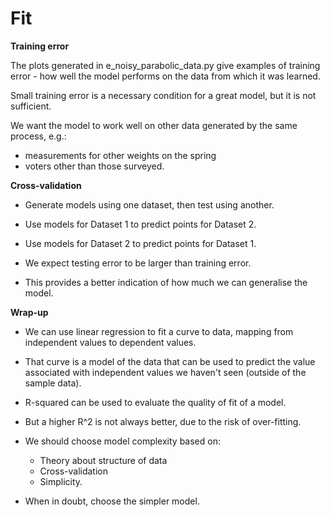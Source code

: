 # Fit

**Training error**

The plots generated in e_noisy_parabolic_data.py give examples of training error - how well the model performs on the data from which it was learned.

Small training error is a necessary condition for a great model, but it is not sufficient.

We want the model to work well on other data generated by the same process, e.g.:

- measurements for other weights on the spring
- voters other than those surveyed.

**Cross-validation**

- Generate models using one dataset, then test using another.

- Use models for Dataset 1 to predict points for Dataset 2.
- Use models for Dataset 2 to predict points for Dataset 1.

- We expect testing error to be larger than training error.

- This provides a better indication of how much we can generalise the model.

**Wrap-up**

- We can use linear regression to fit a curve to data, mapping from independent values to dependent values.

- That curve is a model of the data that can be used to predict the value associated with independent values we haven't seen (outside of the sample data).

- R-squared can be used to evaluate the quality of fit of a model.
- But a higher R^2 is not always better, due to the risk of over-fitting.

- We should choose model complexity based on:

  - Theory about structure of data
  - Cross-validation
  - Simplicity.

- When in doubt, choose the simpler model.
